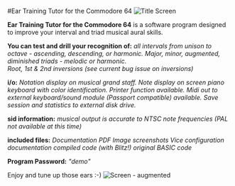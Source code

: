 #Ear Training Tutor for the Commodore 64
![Title Screen](https://github.com/SX64man/Ear-Training-Tutor-for-the-Commodore-64/assets/144634808/21f94e6c-a31b-4374-b4e1-c59f0d5efbf8)

**Ear Training Tutor for the Commodore 64** is a software program designed to improve your interval and triad musical aural skills. 

**You can test and drill your recognition of:**
*all intervals from unison to octave - ascending, descending, or harmonic.*
*Major, minor, augmented, diminished triads - melodic or harmonic.*  
*Root, 1st & 2nd inversions (see current bug issue on inversions)*  

**i/o:**
*Notation display on musical grand staff.*
*Note display on screen piano keyboard with color identification.*
*Printer function available.*
*Midi out to external keyboard/sound module (Passport compatible) available.*
*Save session and statistics to external disk drive.*

**sid information:**
*musical output is accurate to NTSC note frequencies (PAL not available at this time)*

**included files:**
*Documentation PDF*
*Image screenshots*
*Vice configuration documentation*
*compiled code (with Blitz!)*
*original BASIC code*

**Program Password:** *"demo"*

Enjoy and tune up those ears :-)
![Screen - augmented](https://github.com/SX64man/Ear-Training-Tutor-for-the-Commodore-64/assets/144634808/ca06f839-98e9-4300-acb9-ac94522e2d62)

